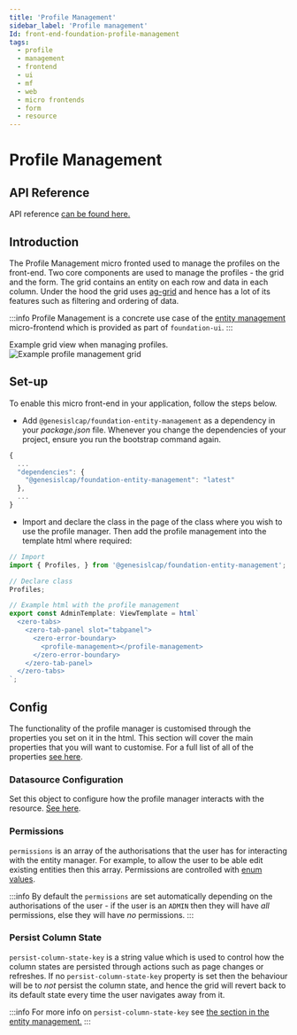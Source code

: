 ```yaml
---
title: 'Profile Management'
sidebar_label: 'Profile management'
Id: front-end-foundation-profile-management
tags:
  - profile
  - management
  - frontend
  - ui
  - mf
  - web
  - micro frontends
  - form
  - resource
---
```


# Profile Management

## API Reference

API reference [can be found here.](../foundation-entity-management_apiref/)

## Introduction

The Profile Management micro fronted used to manage the profiles on the front-end. Two core components are used to manage the profiles - the grid and the form. The grid contains an entity on each row and data in each column. Under the hood the grid uses [ag-grid](https://www.ag-grid.com/) and hence has a lot of its features such as filtering and ordering of data.

:::info
Profile Management is a concrete use case of the [entity management](./04_foundation-entity-management.md) micro-frontend which is provided as part of `foundation-ui`.
:::

Example grid view when managing profiles.
![Example profile management grid](/img/foundation-profile-management.png)

## Set-up

To enable this micro front-end in your application, follow the steps below.

- Add `@genesislcap/foundation-entity-management` as a dependency in your *package.json* file. Whenever you change the dependencies of your project, ensure you run the bootstrap command again.

```javascript
{
  ...
  "dependencies": {
    "@genesislcap/foundation-entity-management": "latest"
  },
  ...
}
```

- Import and declare the class in the page of the class where you wish to use the profile manager. Then add the profile management into the template html where required:
```javascript
// Import
import { Profiles, } from '@genesislcap/foundation-entity-management';

// Declare class
Profiles;

// Example html with the profile management
export const AdminTemplate: ViewTemplate = html`
  <zero-tabs>
    <zero-tab-panel slot="tabpanel">
      <zero-error-boundary>
        <profile-management></profile-management>
      </zero-error-boundary>
    </zero-tab-panel>
  </zero-tabs>
`;
```

## Config

The functionality of the profile manager is customised through the properties you set on it in the html. This section will cover the main properties that you will want to customise. For a full list of all of the properties [see here](../foundation-entity-management_apiref/foundation-entity-management.profiles/#properties).

### Datasource Configuration

Set this object to configure how the profile manager interacts with the resource. [See here](../foundation-entity-management_apiref/foundation-entity-management.datasourceconfiguration/#example).

### Permissions

`permissions` is an array of the authorisations that the user has for interacting with the entity manager. For example, to allow the user to be able edit existing entities then this array. Permissions are controlled with [enum values](../foundation-entity-management_apiref/foundation-entity-management.permissions_2/#enumeration-members).

:::info
By default the `permissions` are set automatically depending on the authorisations of the user - if the user is an `ADMIN` then they will have *all* permissions, else they will have *no* permissions.
:::

### Persist Column State
`persist-column-state-key` is a string value which is used to control how the column states are persisted through actions such as page changes or refreshes. If no `persist-column-state-key` property is set then the behaviour will be to _not_ persist the column state, and hence the grid will revert back to its default state every time the user navigates away from it.

:::info
For more info on `persist-column-state-key` see [the section in the entity management.](./04_foundation-entity-management.md#persist-column-state)
:::
